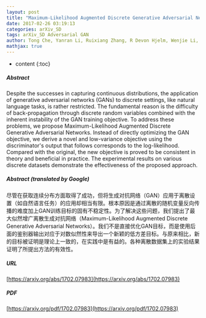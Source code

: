 ```yaml
---
layout: post
title: "Maximum-Likelihood Augmented Discrete Generative Adversarial Networks"
date: 2017-02-26 03:19:13
categories: arXiv_SD
tags: arXiv_SD Adversarial GAN
author: Tong Che, Yanran Li, Ruixiang Zhang, R Devon Hjelm, Wenjie Li, Yangqiu Song, Yoshua Bengio
mathjax: true
---
```


* content
{:toc}

##### Abstract
Despite the successes in capturing continuous distributions, the application of generative adversarial networks (GANs) to discrete settings, like natural language tasks, is rather restricted. The fundamental reason is the difficulty of back-propagation through discrete random variables combined with the inherent instability of the GAN training objective. To address these problems, we propose Maximum-Likelihood Augmented Discrete Generative Adversarial Networks. Instead of directly optimizing the GAN objective, we derive a novel and low-variance objective using the discriminator's output that follows corresponds to the log-likelihood. Compared with the original, the new objective is proved to be consistent in theory and beneficial in practice. The experimental results on various discrete datasets demonstrate the effectiveness of the proposed approach.

##### Abstract (translated by Google)
尽管在获取连续分布方面取得了成功，但将生成对抗网络（GAN）应用于离散设置（如自然语言任务）的应用却相当有限。根本原因是通过离散的随机变量反向传播的难度加上GAN训练目标的固有不稳定性。为了解决这些问题，我们提出了最大似然增广离散生成对抗网络（Maximum-Likelihood Augmented Discrete Generative Adversarial Networks）。我们不是直接优化GAN目标，而是使用后面的鉴别器输出对应于对数似然性来导出一个新颖的低方差目标。与原来相比，新的目标被证明是理论上一致的，在实践中是有益的。各种离散数据集上的实验结果证明了所提出方法的有效性。

##### URL
[https://arxiv.org/abs/1702.07983](https://arxiv.org/abs/1702.07983)

##### PDF
[https://arxiv.org/pdf/1702.07983](https://arxiv.org/pdf/1702.07983)

